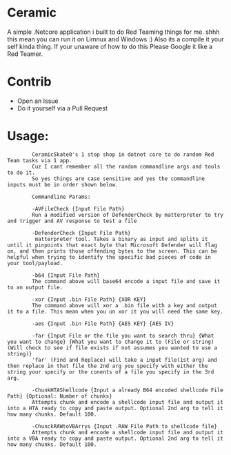 # Ceramic
A simple .Netcore application i built to do Red Teaming things for me. shhh this mean you can run it on Limnux and Windows :)
Also its a compile it your self kinda thing. If your unaware of how to do this Please Google it like a Red Teamer.

# Contrib

- Open an Issue
- Do it yourself via a Pull Request


# Usage:
            CeramicSkate0's 1 stop shop in dotnet core to do random Red Team tasks via 1 app.  
            Cuz I cant remember all the random commandline args and tools to do it.      
            So yes things are case sensitive and yes the commandline inputs must be in order shown below.

            Commandline Params:
            
            -AVFileCheck {Input File Path}
            Run a modified version of DefenderCheck by matterpreter to try and trigger and AV response to test a file           

            -DefenderCheck {Input File Path}
             matterpreter tool. Takes a binary as input and splits it until it pinpoints that exact byte that Microsoft Defender will flag on, and then prints those offending bytes to the screen. This can be helpful when trying to identify the specific bad pieces of code in your tool/payload.
            
            -b64 {Input File Path}
            The command above will base64 encode a input file and save it to an output file.

            -xor {Input .bin File Path} {XOR KEY}
            The command above will xor a .bin file with a key and output it to a file. This mean when you un xor it you will need the same key.

            -aes {Input .bin File Path} {AES KEY} {AES IV}

            -far {Input File or the file you want to search thru} {What you want to change} {What you want to change it to (File or string)(Will check to see if file exists if not assumes you wanted to use a string)}
            'far' (Find and Replace) will take a input file(1st arg) and then replace in that file the 2nd arg you specify with either the string your specify or the conents of a file you specify in the 3rd arg.

            -ChunkHTAShellcode {Input a already B64 encoded shellcode File Path} {Optional: Number of chunks}
            Attempts chunk and encode a shellcode input file and output it into a HTA ready to copy and paste output. Optional 2nd arg to tell it how many chunks. Default 100.
            
            -ChunckRAWtoVBArrys {Input .RAW File Path to shellcode file}
            Attempts chunk and encode a shellcode input file and output it into a VBA ready to copy and paste output. Optional 2nd arg to tell it how many chunks. Default 100.
